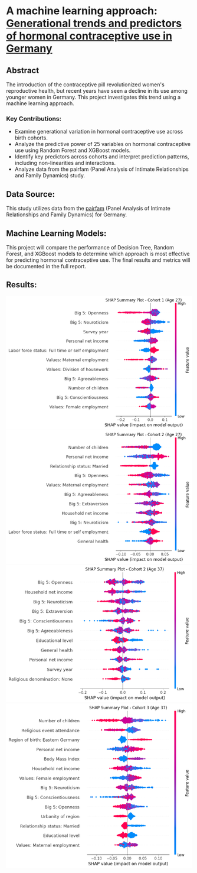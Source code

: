 #  A machine learning approach: [Generational trends and predictors of hormonal contraceptive use in Germany](https://projectcontraception.github.io/sp1.html)

## Abstract
The introduction of the contraceptive pill revolutionized women's reproductive health, but recent years have seen a decline in its use among younger women in Germany. This project investigates this trend using a machine learning approach.

### Key Contributions:
- Examine generational variation in hormonal contraceptive use across birth cohorts.
- Analyze the predictive power of 25 variables on hormonal contraceptive use using Random Forest and XGBoost models.
- Identify key predictors across cohorts and interpret prediction patterns, including non-linearities and interactions.
- Analyze data from the pairfam (Panel Analysis of Intimate Relationships and Family Dynamics) study.

## Data Source:
This study utilizes data from the [pairfam](https://www.pairfam.de/en/data/) (Panel Analysis of Intimate Relationships and Family Dynamics) for Germany.

## Machine Learning Models:
This project will compare the performance of Decision Tree, Random Forest, and XGBoost models to determine which approach is most effective for predicting hormonal contraceptive use. The final results and metrics will be documented in the full report.

## Results:
![SHAP Beeswarm Plot - Cohort 1 (Age 27)](plot_SHAP_beeswarm_coh1_27.png)
![SHAP Beeswarm Plot - Cohort 1 (Age 27)](plot_SHAP_beeswarm_coh2_27.png)
![SHAP Beeswarm Plot - Cohort 1 (Age 27)](plot_SHAP_beeswarm_coh2_37.png)
![SHAP Beeswarm Plot - Cohort 1 (Age 27)](plot_SHAP_beeswarm_coh3_37.png)
